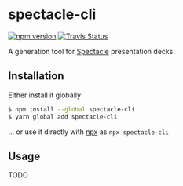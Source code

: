 spectacle-cli
=============

[![npm version][npm_img]][npm_site]
[![Travis Status][trav_img]][trav_site]

A generation tool for [Spectacle][] presentation decks.

## Installation

Either install it globally:

```sh
$ npm install --global spectacle-cli
$ yarn global add spectacle-cli
```

... or use it directly with [npx][] as `npx spectacle-cli`

## Usage

TODO

[npm_img]: https://badge.fury.io/js/spectacle-cli.svg
[npm_site]: http://badge.fury.io/js/spectacle-cli
[trav_img]: https://api.travis-ci.com/FormidableLabs/spectacle-cli.svg
[trav_site]: https://travis-ci.com/FormidableLabs/spectacle-cli

[Spectacle]: https://formidable.com/open-source/spectacle/
[npx]: https://www.npmjs.com/package/npx
